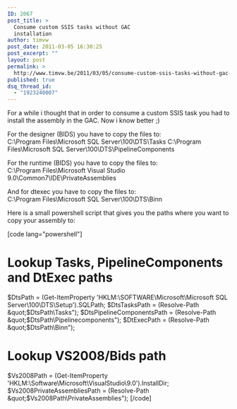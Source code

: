 ```yaml
---
ID: 2067
post_title: >
  Consume custom SSIS tasks without GAC
  installation
author: timvw
post_date: 2011-03-05 16:30:25
post_excerpt: ""
layout: post
permalink: >
  http://www.timvw.be/2011/03/05/consume-custom-ssis-tasks-without-gac-installation/
published: true
dsq_thread_id:
  - "1923240007"
---
```

<p>For a while i thought that in order to consume a custom SSIS task you had to install the assembly in the GAC. Now i know better ;)</p>

<p>For the designer (BIDS) you have to copy the files to:<br/>
C:\Program Files\Microsoft SQL Server\100\DTS\Tasks
C:\Program Files\Microsoft SQL Server\100\DTS\PipelineComponents
</p>

<p>For the runtime (BIDS) you have to copy the files to:<br/>
C:\Program Files\Microsoft Visual Studio 9.0\Common7\IDE\PrivateAssemblies
</p>

<p>And for dtexec you have to copy the files to:<br/>
C:\Program Files\Microsoft SQL Server\100\DTS\Binn
<p>

<p>Here is a small powershell script that gives you the paths where you want to copy your assembly to:</p>

[code lang="powershell"]
# Lookup Tasks, PipelineComponents and DtExec paths
$DtsPath = (Get-ItemProperty 'HKLM:\SOFTWARE\Microsoft\Microsoft SQL Server\100\DTS\Setup').SQLPath;
$DtsTasksPath = (Resolve-Path &quot;$DtsPath\Tasks&quot;);
$DtsPipelineComponentsPath = (Resolve-Path &quot;$DtsPath\Pipelinecomponents&quot;);
$DtExecPath = (Resolve-Path &quot;$DtsPath\Binn&quot;);

# Lookup VS2008/Bids path
$Vs2008Path = (Get-ItemProperty 'HKLM:\Software\Microsoft\VisualStudio\9.0').InstallDir;
$Vs2008PrivateAssembliesPath = (Resolve-Path &quot;$Vs2008Path\PrivateAssemblies&quot;);
[/code]